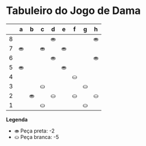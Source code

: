 # Tabuleiro do Jogo de Dama

|   | a | b | c | d | e | f | g | h |
|---|---|---|---|---|---|---|---|---|
| 8 |   |  |   | ⛂ |   |   |   | ⛂ |
| 7 | ⛂|   | ⛂ |   | ⛂ |   |  |   |
| 6 |   |   |   | ⛂ |   |  |   | ⛂ |
| 5 | ⛂ |   |  |   | ⛂|   |   |   |
| 4 |   |    |   |   |   | ⛀ |   |   |
| 3 |   |   | ⛀ |   |   |   | ⛀ |   |
| 2 |   | ⛂ |   | ⛀ |   | ⛀ |   | ⛀ |
| 1 |   |   | ⛀ |   |   |   | ⛀ |   |

**Legenda**

- ⛂ Peça preta:  -2
- ⛀ Peça branca: -5
